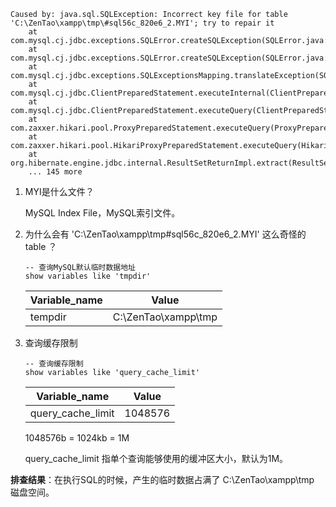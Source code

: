```
Caused by: java.sql.SQLException: Incorrect key file for table 'C:\ZenTao\xampp\tmp\#sql56c_820e6_2.MYI'; try to repair it
	at com.mysql.cj.jdbc.exceptions.SQLError.createSQLException(SQLError.java:129)
	at com.mysql.cj.jdbc.exceptions.SQLError.createSQLException(SQLError.java:97)
	at com.mysql.cj.jdbc.exceptions.SQLExceptionsMapping.translateException(SQLExceptionsMapping.java:122)
	at com.mysql.cj.jdbc.ClientPreparedStatement.executeInternal(ClientPreparedStatement.java:955)
	at com.mysql.cj.jdbc.ClientPreparedStatement.executeQuery(ClientPreparedStatement.java:1005)
	at com.zaxxer.hikari.pool.ProxyPreparedStatement.executeQuery(ProxyPreparedStatement.java:52)
	at com.zaxxer.hikari.pool.HikariProxyPreparedStatement.executeQuery(HikariProxyPreparedStatement.java)
	at org.hibernate.engine.jdbc.internal.ResultSetReturnImpl.extract(ResultSetReturnImpl.java:60)
	... 145 more
```

1. MYI是什么文件？

    MySQL Index File，MySQL索引文件。

2. 为什么会有 'C:\ZenTao\xampp\tmp\#sql56c_820e6_2.MYI' 这么奇怪的 table ？

    ```mysql
    -- 查询MySQL默认临时数据地址
    show variables like 'tmpdir'
    ```

    | Variable_name | Value               |
    | ------------- | ------------------- |
    | tempdir       | C:\ZenTao\xampp\tmp |

3. 查询缓存限制

    ```mysql
    -- 查询缓存限制
    show variables like 'query_cache_limit'
    ```

    | Variable_name     | Value   |
    | ----------------- | ------- |
    | query_cache_limit | 1048576 |

    1048576b = 1024kb =  1M

    query_cache_limit 指单个查询能够使用的缓冲区大小，默认为1M。

**排查结果**：在执行SQL的时候，产生的临时数据占满了 C:\ZenTao\xampp\tmp 磁盘空间。